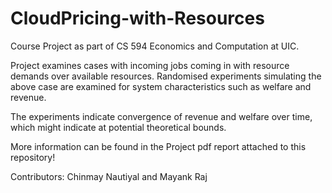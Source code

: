 # CloudPricing-with-Resources


Course Project as part of CS 594 Economics and Computation at UIC. 

Project examines cases with incoming jobs coming in with resource demands over available resources. Randomised experiments simulating the above case are examined for system characteristics such as welfare and revenue. 

The experiments indicate convergence of revenue and welfare over time, which might indicate at potential theoretical bounds.



More information can be found in the Project pdf report attached to this repository!

Contributors: Chinmay Nautiyal and Mayank Raj
